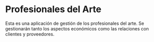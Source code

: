 # Profesionales del Arte
Esta es una aplicación de gestión de los profesionales del arte. Se gestionarán tanto los aspectos económicos como las relaciones con clientes y proveedores.
